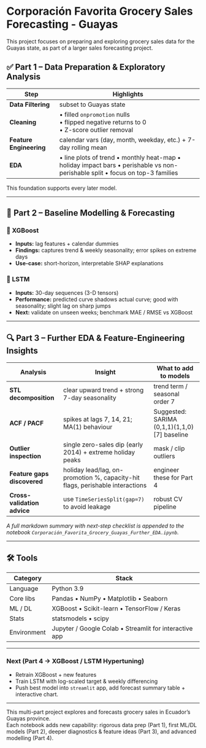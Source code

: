 # Corporación Favorita Grocery Sales Forecasting - Guayas

This project focuses on preparing and exploring grocery sales data for the Guayas state, as part of a larger sales forecasting project.

## ✅ Part 1 – Data Preparation & Exploratory Analysis  

| Step | Highlights |
|------|------------|
| **Data Filtering** | subset to Guayas state |
| **Cleaning** | • filled `onpromotion` nulls<br>• flipped negative returns to 0<br>• Z-score outlier removal |
| **Feature Engineering** | calendar vars (day, month, weekday, etc.) + 7-day rolling mean |
| **EDA** | • line plots of trend • monthly heat-map • holiday impact bars • perishable vs non-perishable split • focus on top-3 families |

This foundation supports every later model.

---

## 🚀 Part 2 – Baseline Modelling & Forecasting  

### 🔹 XGBoost
* **Inputs:** lag features + calendar dummies  
* **Findings:** captures trend & weekly seasonality; error spikes on extreme days  
* **Use-case:** short-horizon, interpretable SHAP explanations  

### 🔹 LSTM
* **Inputs:** 30-day sequences (3-D tensors)  
* **Performance:** predicted curve shadows actual curve; good with seasonality; slight lag on sharp jumps  
* **Next:** validate on unseen weeks; benchmark MAE / RMSE vs XGBoost  

---

## 🔍 Part 3 – Further EDA & Feature-Engineering Insights  

| Analysis | Insight | What to add to models |
|----------|---------|-----------------------|
| **STL decomposition** | clear upward trend + strong 7-day seasonality | trend term / seasonal order 7 |
| **ACF / PACF** | spikes at lags 7, 14, 21; MA(1) behaviour | Suggested: SARIMA (0,1,1)(1,1,0)[7] baseline |
| **Outlier inspection** | single zero-sales dip (early 2014) + extreme holiday peaks | mask / clip outliers |
| **Feature gaps discovered** | holiday lead/lag, on-promotion %, capacity-hit flags, perishable interactions | engineer these for Part 4 |
| **Cross-validation advice** | use `TimeSeriesSplit(gap=7)` to avoid leakage | robust CV pipeline |

*A full markdown summary with next-step checklist is appended to the notebook `Corporación_Favorita_Grocery_Guayas_Further_EDA.ipynb`.*

---

## 🛠 Tools

| Category | Stack |
|----------|-------|
| Language | Python 3.9 |
| Core libs | Pandas • NumPy • Matplotlib • Seaborn |
| ML / DL  | XGBoost • Scikit-learn • TensorFlow / Keras |
| Stats     | statsmodels • scipy |
| Environment | Jupyter / Google Colab • Streamlit for interactive app |

---

### Next (Part 4 → XGBoost / LSTM Hypertuning)

* Retrain XGBoost + new features  
* Train LSTM with log-scaled target & weekly differencing   
* Push best model into `streamlit` app, add forecast summary table + interactive chart.

---

This multi-part project explores and forecasts grocery sales in Ecuador’s Guayas province.  
Each notebook adds new capability: rigorous data prep (Part 1), first ML/DL models (Part 2), deeper diagnostics & feature ideas (Part 3), and advanced modelling (Part 4).
